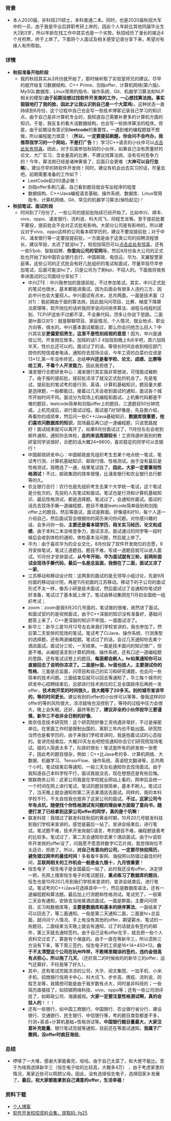 ### 背景
- 本人2020届，非科班211硕士，本科普通二本。同时，也是2020届秋招大军中的一员，由于我是毕业后辞职考研上岸的，因此个人年龄比其他同届毕业生大2到3岁，所以年龄在找工作中其实也是一个劣势。秋招经历了漫长的接近4个月煎熬，终于上岸了。下面将个人面试及相关感受记录分享下来，希望对有缘人有所帮助。

### 详情
- **秋招准备开始阶段**
    - 我的秋招其实从3月份就开始了，那时候听取了实验室师兄的建议。尽早的就开始复习数据结构、C++ Prime、剑指offer、计算机网络(第六版)、MySQL数据库、Linux常用的指令、操作系统、Git、机器学习算法和NLP相关的模型(**由于前期没想过找软件开发类的工作，一心想找算法岗。事实狠狠地打了我的脸，因此才让我认识到自己是一个大菜鸡**)。这种状态一直持续到6月份，这个过程中自己也会写一些技术博客记录自己学习的知识点，由于自己是非计算机专业的，我知道自己需要补更多的计算机方面的知识。于是，我反复的看大话数据结构，也会写一些排序算法的程序。但是，由于前期没有意识到**leetcode**的重要性，一遇到难的编程题就不想做，所以编程能力很菜！（**所以，一定要提前刷题，你会问不会咋办，我推荐我学习的一个网站，不是打广告！**）学习C++语言的小伙伴可以[点击此处有惊喜](https://www.acwing.com/solution/leetcode/)。因此，对于后面参加秋招的小伙伴，如果自己没有质量好的论文、大厂实习、含金量高的比赛，不建议找算法岗，没有任何竞争力的！今年，算法岗已经是诸神黄昏了，后面只会更难（**大神可以自行忽略**）。建议尽早的转软件开发岗！同时，建议有机会出去实习的话，尽量去吧。前期需要准备的工作如下：
      - LeetCode前200道必做！
      - 剑指offer多刷几遍，自己看到题目就会写出程序的程度
      - 数据结构、C++/Java编程语言基础、操作系统、数据库、Linux常用指令、计算机网络、Git、常见的机器学习算法(保险起见)！
- **秋招笔试、面试阶段**
    - 时间到了7月份了，一些公司的提前批陆续已经开始了。比如中兴、顺丰、vivo、oppo、浦发银行、流利说、科大讯飞、同程艺龙等。至于提前批要不要投，提前批会不会对正式批有影响。大部分公司是有影响的，所以建议对于vivo、oppo这样的公司看本硕学历的，建议不要投提前批；对于中兴、浦发银行等一定要投提前批，一方面是由于这类公司的招聘流程很长，建议早投，太迟了就没hc了。校招投简历可以[点击此处有惊喜](https://www.haitou.cc/)，还有一些51job、智联招聘、**你意向公司的官网**等。然后8月份各大公司的正式批也开始了如中国农业银行总行、中国邮政、电信云、华为、天翼智慧家庭等。这些公司的正式批会有好几批组织的笔试和面试，尽量早投尽早参加笔试，后面可能没hc了，只是公司为了刷kpi，不招人的。下面我将我有幸进面试的公司面经分享如下：
        - 中兴ZTE：中兴我参加的是提前批，不过参加笔试。其实，中兴正式批的笔试也很水，基本都能进面试。因为后面会有很多人违约三方，因此中兴也会大量招人。中兴面试有点水，总共两面。一面是技术面（2对1）：我前期由于面的算法岗，因此就问问项目、比赛、梯度下降算法原理等，软开岗位的话听我同学说问问排序算法、进程与线程的区别、TCP/IP这些不过都不深，不会撕代码，顶多让你说下思路。二面是hr面(2对1)：就是聊聊项目、家庭情况、个人情况、就业地点、职业方向等，很水的。中兴基本面试都能过，那么你会问他怎么招人？中兴其实是**更偏爱招男生，这里不是性别歧视的意思**！因为，中兴是通信公司，开发岗位居多。加班的话1 2 4加班到晚上8点半吧，周六加班半天，性价比还可以的。面试过了的话，等很长时间会收到相应部门捞你的短信或者电话，通知你去现场洽谈，今年工资的白菜价应该是13\*12,第一年没年终奖。总结**中兴还是看学校、论文、成绩、比赛等给工资，不看个人开发能力**，因此我拒绝了。
        - 浦发银行合肥研发中心：浦发银行其实我非常想进，可惜面试被刷了。由于报的提前批，提前批凉凉了就没正式批的机会了。先是笔试，提前批的笔试考的是行测、英语、计算机基础知识，题目量大都是选择题，一般都能过。接着过几天会收到面试的通知，面试各个城市开始时间不同。面试分为现场上机编程和面试。上机撕代码都是不难的题目，leetcode简单和剑指offer上的题目，三道题目50分钟完成。上机完成后，进行面试过程。面试是7对1好像是，先自我介绍，再看你的成绩单，然后问一些C++/Java基础知识，**数据库很重要，他们喜欢问数据库的知识**，现场最后再口述一道编程题，只说思路就好！面试结束就可以离开了。如果8月份面试过了，11月份左右会收到邮件通知，通知你去体检，**总的来说周期较长**！工资待遇听我别的教研室同学说很好，合肥的话大概24*9600，喜欢稳定的同学可以去银行！
        - 中国邮政研发中心：中国邮政是先组织考生去某个地点统一笔试，笔试考行测、计算机基础知识、邮政行情、性格测试。由于没有最后是性格测试，我瞎选了一通，结果笔试挂了。**因此，大家一定要重视性格测试**！不过，邮政集团的效率很慢，比浦发银行和农业银行总行都等的久。
        - 农业银行总行：农行也是先组织考生去某个大学统一笔试，这个笔试是分批次的。先投的人先笔试和面试。笔试也是行测和计算机基础知识、最后性格测试，都是选择题。笔试过了，会通知你面试。面试的话先去现场手撕一道编程题，题目不难是leetcode简单级别和剑指offer上的题目。然后等面试，面试是群面。好像是8对10，每个人逐一介绍自己，然后面试官会根据你的简历来问你问题。对你感兴趣的话，会多问你一些。**主要还是看本硕学历、相关实习经历、论文和成绩**，由于本科二本没啥竞争力，面试凉凉。面试通过的同学等一段时候后会收到体检的通知，体检基本没问题，然后就上岸了。
        - 华为：由于喜欢华为的企业文化，8月份投了软件开发岗位的志愿，9月安排笔试，笔试三道题目。题目不难，写成一道题目就可以进入面试。10月份才安排面试，**从今年开始，华为面试就有三轮，前两轮面试会现场手撕代码，最后一名是总监面，我倒在了二面，面试又凉了一家**。
        - 江苏移动和移动设计院：这两家的面试的是无领导小组讨论，先是9月份面的移动设计院，再是11月初面的江苏移动。移动下的子公司的面试形式不太一样，像苏小研是技术面试，然后面试过了会通知你笔试好好准备，笔试过了基本就上岸了。笔试由移动集团在11月初全国统一组织考试；
        - zoom：zoom是我9月20几号面的，笔试做的很难，居然进了面试。和面试官约的是视频面试，由于C++深层的知识没有准备好，基础问题答上来了，C++更深层的知识不牢固，一面面试凉了。
        - 新华三：新华三是10月12号左右来我们学校宣讲的，我也参加了。然后第二天安排的现场的笔试。笔试考了C/Java、操作系统、行测类型的选择题，还有两道编程题。笔试过了的话，会过几天通知你去某个酒店面试。面试分三轮，一天结束。一面是技术面问的知识很广，但是不难。从编程语言到计算机网络、操作系统，还有口述一道编程题的思路、还有笔试试卷上的题目。**每面都会刷人，hr如果通知你可以直接回去了说明你凉凉了。二面是hr面，hr面也挂人，主要测试你的性格**。三面是总监面，问项目和自己的实习和研究课题，也会问一些简单的技术问题。三面结束后就可以回去等通知了，华三每个城市的研发中心招聘结束后，总部进行技术岗位的汇总全国排序后再统一发offer，**技术岗开奖的时间很久，我大概等了20多天。别的城市宣讲早的，等的时间更长**。建议有别的offer的小伙伴可以等等，像我这样的0 offer的等的风险很大，凉凉就啥也没捞到了，等待的过程中压力会很大，晚上会失眠。还好，最终等到了。**建议非全的小伙伴投华三要谨慎，新华三不收非全日制的好像**。
        - 南京信息技术研究院：这个研究院好像工资待遇非常好，不过是保密单位。在里面工作时是限制出国的，离职三年内也不能出国。研究院当然也是看学历的，由于来我们学校宣讲的，我是抱着试试的心态投的。宣讲完结束后，大概20天左右吧短信通知你去它们研究院现场笔试。报的人简直太多了，队排的很长！笔试是所有的研发岗一张卷子，因此考的题目很杂，例如：C++比Java考的多、计算机网络、大数据、机器学习、TensorFlow、操作系统、英语短文翻译等，总共两个小时。笔试结束后等通知，一般三天左右通知你去现场面试。由于我知道自己本科学校不行，面试我就没去，现在想想还是有些后悔。
        - 银联商务公司：这家公司我是在学校就业网站上看的，网申后会统一一个时间在网上进行笔试，笔试的题目很简单，基本不刷人。笔试过了，当天晚上就会通知你第二天去某酒店去面试。同样的，我的本科学校不行，不太自信我也放弃了这家公司的面试。**不过，这家公司今年有点坑，随便找个你性格测试有问题的理由单方面毁了意向书，随便打发了已经拿到这家公司offer的同学，真的是个坑啊**！
        - 联发科技：我错过了联发科技秋招的黄金时期，10月20几号联发科技到我们学校来宣讲的，感觉是最后一站了。宣讲会结束后，进行笔试。笔试题不难，技术开发岗就C语言，考的题目不难，编程题链表考的比较多。笔试过了，第二天会通知你去某个酒店面试。由于hr说软件开发岗的offer没了，问我愿不愿意转数字IC芯片岗，我觉得岗位不太适合，拒绝了。所以，**对自己有意向的公司，一定要尽快投简历，避免错过网申的最佳时间**！多看看牛客网、海投网以防错过最佳的时间，**互联网相关的工作机会一般是金九银十，九月很重要**！
        - 恒生电子：恒生电子是全国最后一站了，此时我还没有offer。决定拼一把，先网上搜索恒生电子的笔试题目，**重点练习了数据库的题目**。恒生也是10月20几号到我们学校来宣讲的，宣讲会结束后，进行笔试。笔试考的C++/Java可选择其中一个，然后是数据库语法，还有一道编程题和算法题。最后加上行测题和性格测试。笔试完了，一般第二天会有通知，安排去当地某酒店面试。一面是群面，主要问问项目、实习和数据库等，**主要是数据库和基本的排序算法**。一面结束了可以回去了，等二面通知。一般是第二天通知二面，二面是hr+总监面，就问问个人情况、手上有没有其他的offer、期望薪水、笔试的一些题目。二面结束当天晚上就会有通知，过了的话就会有签约的邮件，第三天就去通知签约。由于自己没有offer在手，就去把一些个人资料交过去了，算是有个保底的。由于一直在等新华三，所以谎称三方没有下来，等下周三签约，恒生电子的工资是16\*14+450\*12。**由于不太清楚这个公司在杭州咋样，不敢稀里糊涂的签约，违约金很高有点担心，所以拖了几天**。（还好周二的时候收的的新华三的offer，运气还算好，不枉我等了好久）。
        - 其中，还有笔试完就凉凉的公司，大华、阅文集团、一加手机、小米手机、招商银行信用卡中心、科大讯飞、步步高、携程、流利说、同程艺龙等，我猜想可能是由于我岁数有点大，同时是非科班的；一些简历直接挂了，如招银网络科技、vivo、oppo等；还有一些公司测评挂了，如邮政公司、海康威视。**大家一定要注意性格测试啊，真的会挂人的**！！！
        - 还有一些银行，如中国工商银行、中国银行、农业银行省分行、建设银行、交通银行、民生银行、中信银行等，考的题目类型都差不多，行测+英语+计算机基础+性格测试等。**中国银行题目量最大，大家注意补充能量**。银行笔试完就等通知，目前还在等面试通知，**我属于广撒网，没offer时疯狂海投**。

### 总结
- 啰嗦了一大堆，感谢大家能看完，哈哈。由于自己太菜了，和大佬不能比。至于为啥我选择新华三（恒生电子给的比较高，大概多4万） ，由于考虑家里的情况，离家近些可以照顾父母。因此，没有选择恒生电子，选择回家乡发展了。**最后，祝大家都能拿到自己满意的offer，生活幸福**！

### 资料下载
- [个人博客](https://www.jianshu.com/u/4645adadefec)
- [软件开发校招资料合集，提取码: fg25](https://pan.baidu.com/s/1gVVrBtIVa4Nrwo1BL6-VIg)
